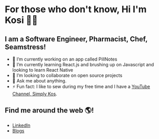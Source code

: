 # For those who don't know, Hi I'm Kosi 👋🏿

## I am a Software Engineer, Pharmacist, Chef, Seamstress!


- 🔭 I’m currently working on an app called PillNotes
- 🌱 I’m currently learning React.js and brushing up on Javascript and looking to learn React Native
- 👯 I’m looking to collaborate on open source projects
- 💬 Ask me about anything.
- ⚡ Fun fact: I like to sew during my free time and I have a [YouTube Channel, Simply Kos](https://www.youtube.com/channel/UCRnSGQbo7FHxp5rn8lL4VGg?view_as=subscriber).

## Find me around the web 🌎!
- [LinkedIn](https://www.linkedin.com/in/kosi-akporji/)
- [Blogs](https://medium.com/@kosiazom)
<!--
**kosiazom/kosiazom** is a ✨ _special_ ✨ repository because its `README.md` (this file) appears on your GitHub profile.

Here are some ideas to get you started:

- 🔭 I’m currently working on ...
- 🌱 I’m currently learning ...
- 👯 I’m looking to collaborate on ...
- 🤔 I’m looking for help with ...
- 💬 Ask me about ...
- 📫 How to reach me: ...
- 😄 Pronouns: ...
- ⚡ Fun fact: ...
-->
